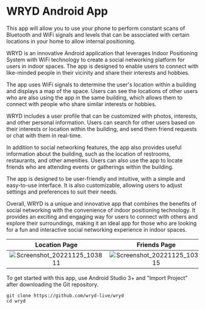 # WRYD Android App

This app will allow you to use your phone to perform constant scans of Bluetooth and WiFi signals and levels that can be associated with certain locations in your home to allow internal positioning.

WRYD is an innovative Android application that leverages Indoor Positioning System with WiFi technology to create a social networking platform for users in indoor spaces. The app is designed to enable users to connect with like-minded people in their vicinity and share their interests and hobbies.

The app uses WiFi signals to determine the user's location within a building and displays a map of the space. Users can see the locations of other users who are also using the app in the same building, which allows them to connect with people who share similar interests or hobbies.

WRYD includes a user profile that can be customized with photos, interests, and other personal information. Users can search for other users based on their interests or location within the building, and send them friend requests or chat with them in real-time.

In addition to social networking features, the app also provides useful information about the building, such as the location of restrooms, restaurants, and other amenities. Users can also use the app to locate friends who are attending events or gatherings within the building.

The app is designed to be user-friendly and intuitive, with a simple and easy-to-use interface. It is also customizable, allowing users to adjust settings and preferences to suit their needs.

Overall, WRYD is a unique and innovative app that combines the benefits of social networking with the convenience of indoor positioning technology. It provides an exciting and engaging way for users to connect with others and explore their surroundings, making it an ideal app for those who are looking for a fun and interactive social networking experience in indoor spaces.







Location Page            |  Friends Page                |   Profile Page
:-------------------------:|:-------------------------:|:-------------------------:
![Screenshot_20221125_103811](https://user-images.githubusercontent.com/22856752/226000675-0b6fbc9b-2c45-4c8a-ac84-f6188b2cebcb.png)  |  ![Screenshot_20221125_103915](https://user-images.githubusercontent.com/22856752/226001153-128f11c6-233a-442f-bab1-c5005e36f2f6.png) | ![Screenshot_20221125_103939](https://user-images.githubusercontent.com/22856752/226001085-26fce951-5362-4fa3-a18c-6565df31cc1a.png)





To get started with this app, use Android Studio 3+ and "Import Project" after downloading the Git repository.



```
git clone https://github.com/wryd-live/wryd
cd wryd
```

